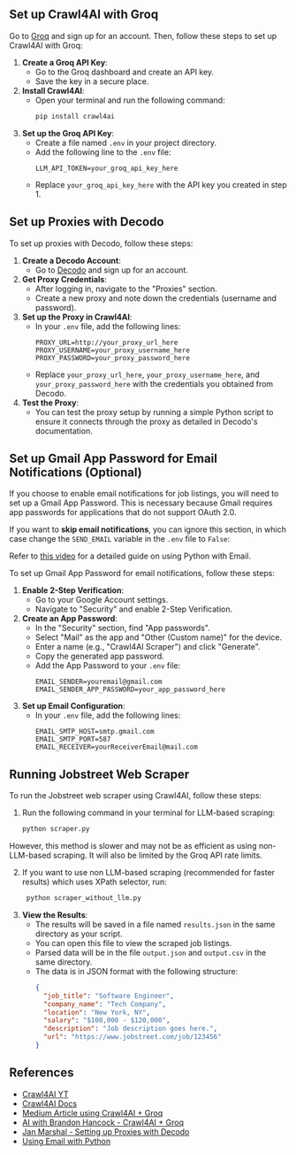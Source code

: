 ## Set up Crawl4AI with Groq

Go to [Groq](https://groq.com/) and sign up for an account.
Then, follow these steps to set up Crawl4AI with Groq:

1. **Create a Groq API Key**:
   - Go to the Groq dashboard and create an API key.
   - Save the key in a secure place.
2. **Install Crawl4AI**:
   - Open your terminal and run the following command:
     ```bash
     pip install crawl4ai
     ```
3. **Set up the Groq API Key**:
   - Create a file named `.env` in your project directory.
   - Add the following line to the `.env` file:
     ```
     LLM_API_TOKEN=your_groq_api_key_here
     ```
   - Replace `your_groq_api_key_here` with the API key you created in step 1.

## Set up Proxies with Decodo

To set up proxies with Decodo, follow these steps:

1. **Create a Decodo Account**:
   - Go to [Decodo](https://decodo.com/) and sign up for an account.
2. **Get Proxy Credentials**:
   - After logging in, navigate to the "Proxies" section.
   - Create a new proxy and note down the credentials (username and password).
3. **Set up the Proxy in Crawl4AI**:
   - In your `.env` file, add the following lines:
     ```
     PROXY_URL=http://your_proxy_url_here
     PROXY_USERNAME=your_proxy_username_here
     PROXY_PASSWORD=your_proxy_password_here
     ```
   - Replace `your_proxy_url_here`, `your_proxy_username_here`, and `your_proxy_password_here` with the credentials you obtained from Decodo.
4. **Test the Proxy**:
   - You can test the proxy setup by running a simple Python script to ensure it connects through the proxy as detailed in Decodo's documentation.

## Set up Gmail App Password for Email Notifications (Optional)

If you choose to enable email notifications for job listings, you will need to set up a Gmail App Password. This is necessary because Gmail requires app passwords for applications that do not support OAuth 2.0.

If you want to **skip email notifications**, you can ignore this section, in which case change the `SEND_EMAIL` variable in the `.env` file to `False`:

Refer to [this video](https://www.youtube.com/watch?v=Sddnn6dpqk0&ab_channel=TheIntriguedEngineer) for a detailed guide on using Python with Email.

To set up Gmail App Password for email notifications, follow these steps:

1. **Enable 2-Step Verification**:
   - Go to your Google Account settings.
   - Navigate to "Security" and enable 2-Step Verification.
2. **Create an App Password**:
   - In the "Security" section, find "App passwords".
   - Select "Mail" as the app and "Other (Custom name)" for the device.
   - Enter a name (e.g., "Crawl4AI Scraper") and click "Generate".
   - Copy the generated app password.
   - Add the App Password to your `.env` file:
     ```
     EMAIL_SENDER=youremail@gmail.com
     EMAIL_SENDER_APP_PASSWORD=your_app_password_here
     ```
3. **Set up Email Configuration**:
   - In your `.env` file, add the following lines:
     ```
     EMAIL_SMTP_HOST=smtp.gmail.com
     EMAIL_SMTP_PORT=587
     EMAIL_RECEIVER=yourReceiverEmail@mail.com
     ```

## Running Jobstreet Web Scraper

To run the Jobstreet web scraper using Crawl4AI, follow these steps:

1. Run the following command in your terminal for LLM-based scraping:

   ```bash
   python scraper.py
   ```

However, this method is slower and may not be as efficient as using non-LLM-based scraping.
It will also be limited by the Groq API rate limits.

2. If you want to use non LLM-based scraping (recommended for faster results) which uses XPath selector, run:
   ```bash
    python scraper_without_llm.py
   ```
3. **View the Results**:
   - The results will be saved in a file named `results.json` in the same directory as your script.
   - You can open this file to view the scraped job listings.
   - Parsed data will be in the file `output.json` and `output.csv` in the same directory.
   - The data is in JSON format with the following structure:
     ```json
     {
       "job_title": "Software Engineer",
       "company_name": "Tech Company",
       "location": "New York, NY",
       "salary": "$100,000 - $120,000",
       "description": "Job description goes here.",
       "url": "https://www.jobstreet.com/job/123456"
     }
     ```

## References

- [Crawl4AI YT](https://www.youtube.com/watch?v=xo3qK6Hg9AA&t=1487s&ab_channel=Unclecode)
- [Crawl4AI Docs](https://docs.crawl4ai.com/blog/releases/0.6.0/#2-native-table-extraction)
- [Medium Article using Crawl4AI + Groq](https://medium.com/@datajournal/ai-scraper-with-crawl4ai-and-deepseek-94f1e66a14d0)
- [AI with Brandon Hancock - Crawl4AI + Groq](https://www.youtube.com/watch?v=Osl4NgAXvRk&ab_channel=aiwithbrandon)
- [Jan Marshal - Setting up Proxies with Decodo](https://www.youtube.com/watch?v=_rI7IDEGMvk&ab_channel=JanMarshal)
- [Using Email with Python](https://www.youtube.com/watch?v=Sddnn6dpqk0&ab_channel=TheIntriguedEngineer)
